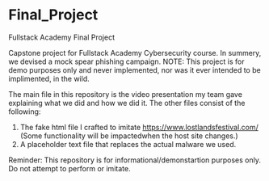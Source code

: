 # Final_Project
Fullstack Academy Final Project

Capstone project for Fullstack Academy Cybersecurity course.
In summery, we devised a mock spear phishing campaign.
NOTE: This project is for demo purposes only and never implemented, nor was it ever intended to be implimented, in the wild.

The main file in this repository is the video presentation my team gave explaining what we did and how we did it.
The other files consist of the following:
1) The fake html file I crafted to imitate https://www.lostlandsfestival.com/  (Some functionality will be impactedwhen the host site changes.)
2) A placeholder text file that replaces the actual malware we used. 

Reminder: This repository is for informational/demonstartion purposes only. Do not attempt to perform or imitate.
